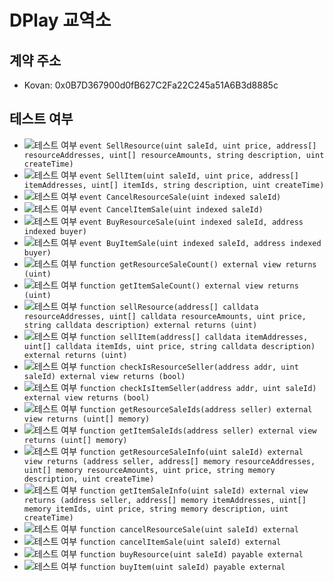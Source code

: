 # DPlay 교역소

## 계약 주소
- Kovan: 0x0B7D367900d0fB627C2Fa22C245a51A6B3d8885c

## 테스트 여부
- ![테스트 여부](https://img.shields.io/badge/테스트%20여부-no-red.svg) `event SellResource(uint saleId, uint price, address[] resourceAddresses, uint[] resourceAmounts, string description, uint createTime)`
- ![테스트 여부](https://img.shields.io/badge/테스트%20여부-no-red.svg) `event SellItem(uint saleId, uint price, address[] itemAddresses, uint[] itemIds, string description, uint createTime)`
- ![테스트 여부](https://img.shields.io/badge/테스트%20여부-no-red.svg) `event CancelResourceSale(uint indexed saleId)`
- ![테스트 여부](https://img.shields.io/badge/테스트%20여부-no-red.svg) `event CancelItemSale(uint indexed saleId)`
- ![테스트 여부](https://img.shields.io/badge/테스트%20여부-no-red.svg) `event BuyResourceSale(uint indexed saleId, address indexed buyer)`
- ![테스트 여부](https://img.shields.io/badge/테스트%20여부-no-red.svg) `event BuyItemSale(uint indexed saleId, address indexed buyer)`
- ![테스트 여부](https://img.shields.io/badge/테스트%20여부-no-red.svg) `function getResourceSaleCount() external view returns (uint)`
- ![테스트 여부](https://img.shields.io/badge/테스트%20여부-no-red.svg) `function getItemSaleCount() external view returns (uint)`
- ![테스트 여부](https://img.shields.io/badge/테스트%20여부-no-red.svg) `function sellResource(address[] calldata resourceAddresses, uint[] calldata resourceAmounts, uint price, string calldata description) external returns (uint)`
- ![테스트 여부](https://img.shields.io/badge/테스트%20여부-no-red.svg) `function sellItem(address[] calldata itemAddresses, uint[] calldata itemIds, uint price, string calldata description) external returns (uint)`
- ![테스트 여부](https://img.shields.io/badge/테스트%20여부-no-red.svg) `function checkIsResourceSeller(address addr, uint saleId) external view returns (bool)`
- ![테스트 여부](https://img.shields.io/badge/테스트%20여부-no-red.svg) `function checkIsItemSeller(address addr, uint saleId) external view returns (bool)`
- ![테스트 여부](https://img.shields.io/badge/테스트%20여부-no-red.svg) `function getResourceSaleIds(address seller) external view returns (uint[] memory)`
- ![테스트 여부](https://img.shields.io/badge/테스트%20여부-no-red.svg) `function getItemSaleIds(address seller) external view returns (uint[] memory)`
- ![테스트 여부](https://img.shields.io/badge/테스트%20여부-no-red.svg) `function getResourceSaleInfo(uint saleId) external view returns (address seller, address[] memory resourceAddresses, uint[] memory resourceAmounts, uint price, string memory description, uint createTime)`
- ![테스트 여부](https://img.shields.io/badge/테스트%20여부-no-red.svg) `function getItemSaleInfo(uint saleId) external view returns (address seller, address[] memory itemAddresses, uint[] memory itemIds, uint price, string memory description, uint createTime)`
- ![테스트 여부](https://img.shields.io/badge/테스트%20여부-no-red.svg) `function cancelResourceSale(uint saleId) external`
- ![테스트 여부](https://img.shields.io/badge/테스트%20여부-no-red.svg) `function cancelItemSale(uint saleId) external`
- ![테스트 여부](https://img.shields.io/badge/테스트%20여부-no-red.svg) `function buyResource(uint saleId) payable external`
- ![테스트 여부](https://img.shields.io/badge/테스트%20여부-no-red.svg) `function buyItem(uint saleId) payable external`